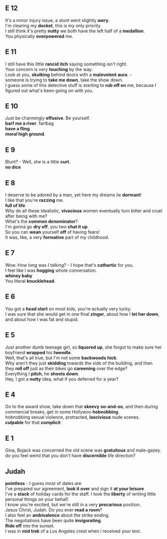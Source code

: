 ## E 12 
It's a minor injury issue, a stunt went slightly **awry**.  
I'm clearing my **docket**, this is my only priority.  
I still think it's pretty **nutty** we both have the left half of a **medallion**.  
You physically **overpowered** me.  

## E 11 
I still have this little **rancid** **itch** saying something isn't right.  
Your concern is very **touching** by the way.   
Look at you, **skulking** behind doors with a **malevolent** **aura**. -  
someone is trying to **take me down**, take the show down.  
I guess some of this detective stuff is starting to **rub off on** me, because I figured out what's been going on with you.  

## E 10 
Just be charmingly **effusive**. Be yourself.  
**barf me a river**. fartbag  
**have a fling**  
**moral high ground**.  

## E 9 
Blunt? - Well, she is a little **curt**.  
**no dice**  

## E 8 
I deserve to be adored by a man, yet here my dreams lie **dormant**!  
I like that you're **razzing** me.  
**full of life**  
Why do all these idealistic, **vivacious** women eventually turn bitter and cruel after being with me?  
What's the **common denominator**?  
I'm gonna go **dry off**, you two **chat it up**.  
So you can **wean** yourself **off** of having fears!  
It was, like, a very **formative** part of my childhood.  

## E 7 
Wow. How long was I talking? - I hope that's **cathartic** for you.  
I feel like I was **hogging** whole conversation.  
**whiney baby**  
You literal **knucklehead**.  

## E 6 
You got a **head start** on most kids, you're actually very lucky.  
I was sure that she would get in one final **zinger**, about how I **let her down**, and about how I was fat and stupid.  
 
## E 5 

Just another dumb teenage girl, so **liquored up**, she forgot to make sure her boyfriend **wrapped** his **tweedle**.  
Well, that's all true, but I'm not some **backwoods** **hick**.  
Why aren't they just **skidding** towards the side of the building, and then they **roll off** just as their bikes go **careening** over the edge?   
Everything I **pitch**, he **shoots down**.  
Hey, I got a **nutty** idea, what if you deferred for a year?  

## E 4  

Go to the award show, take down that **skeevy** **so-and-so**, and then during commercial breaks, get in some Hollywoo **hobnobbing**.  
hobnobbing sexual violence, protracted, **lascivious** nude scenes.  
**culpable** for that **complicit**  

## E 1  
Gina, Bojack was concerned the old scene was **gratuitous** and male-gazey.  
do you feel weird that you don't have **discernible** life direction?  

## Judah 

**pointless** - I guess most of dates are  
I've prepared our agreement, **look it over** and sign it **at your leisure**  
I've a **stack** of holiday cards for the staff. I took the **liberty** of writing little personal things on your behalf.   
I know you're excited, but we're still in a very **precarious** position.  
Jesus Christ, Judah. Do you ever **read a room**?  
I also feel an **ambivalence** about the strike ending.  
The negotiations have been quite **invigorating**.  
**Ride off** into the sunset.  
I was in **mid trek** of a Los Angeles crest when i received your text.  
